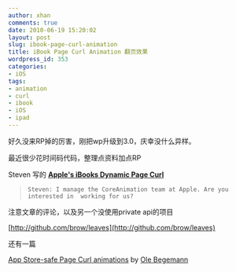 ```yaml
---
author: xhan
comments: true
date: 2010-06-19 15:20:02
layout: post
slug: ibook-page-curl-animation
title: iBook Page Curl Animation 翻页效果
wordpress_id: 353
categories:
- iOS
tags:
- animation
- curl
- ibook
- iOS
- ipad
---
```


好久没来RP掉的厉害，刚把wp升级到3.0，庆幸没什么异样。

最近很少花时间码代码，整理点资料加点RP

Steven 写的 **[Apple's  iBooks Dynamic Page Curl](http://blog.steventroughtonsmith.com/2010/02/apples-ibooks-dynamic-page-curl.html)**


>     Steven: I manage the CoreAnimation team at Apple. Are you interested in  working for us?




注意文章的评论，以及另一个没使用private api的项目

[http://github.com/brow/leaves](http://github.com/brow/leaves)

还有一篇

[App Store-safe Page Curl animations](http://oleb.net/blog/2010/06/app-store-safe-page-curl-animations/) by [Ole Begemann](http://oleb.net/)
